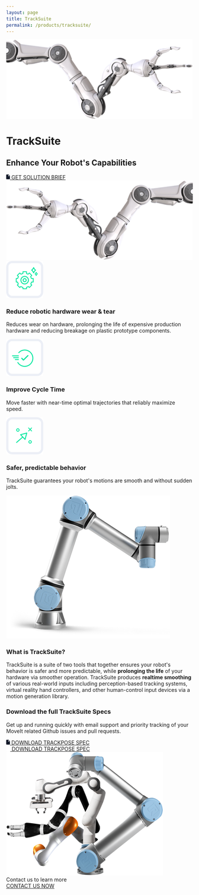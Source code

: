 ```yaml
---
layout: page
title: TrackSuite
permalink: /products/tracksuite/
---
```

<div class="tracksuite-section-main">
    <div class="row">
        <div class="col-4 col-sm-4">
            <img class="img-fluid float-left" src="/assets/images/tracksuite/robot-hand-left.png"/>
        </div>
        <div class="col-auto col-sm-4">
            <div class="row justify-content-center">
                <h1>TrackSuite</h1>
            </div>
            <h2>Enhance Your Robot's Capabilities</h2>
            <div class="row justify-content-center">
                <a href="/docs/tracksuite/TrackSuiteSolution.pdf" class="btn">
                    <img src="/assets/images/tracksuite/doc-logo.png"/>
                    GET SOLUTION BRIEF
                </a>
            </div>
        </div>
        <div class="col-4 col-sm-4">
            <img class="img-fluid float-right" src="/assets/images/tracksuite/robot-hand-right.png"/>
        </div>
    </div>
</div>
<div class="container-fluid bg-grey">
    <div class="container">
        <div class="tracksuite-card-wrapper">
            <div class="col-4 tracksuite-card-single">
                <img class="mx-auto d-block" src="/assets/images/tracksuite/1.png" alt="Reduce robotic hardware wear & tear">
                <h3>Reduce robotic hardware wear & tear</h3>
                <p>Reduces wear on hardware, prolonging the life of expensive production hardware and reducing breakage on plastic prototype components.</p>
            </div>
            <div class="col-4 tracksuite-card-single">
                <img class="mx-auto d-block" src="/assets/images/tracksuite/2.png" alt="Improve Cycle Time">
                <h3>Improve Cycle Time</h3>
                <p>Move faster with near-time optimal trajectories that reliably maximize speed.</p>
            </div>
            <div class="col-4 tracksuite-card-single">
                <img class="mx-auto d-block" src="/assets/images/tracksuite/3.png" alt="Safer, predictable behavior">
                <h3>Safer, predictable behavior</h3>
                <p>TrackSuite guarantees your robot's motions are smooth and without sudden jolts.</p>
            </div>
        </div>
    </div>
    <div class="container">
        <div class="tracksuite-big-card-single">
            <div class="row align-items-center">
                <div class="col-12 col-lg-6">
                    <img src="/assets/images/tracksuite/ur-5-robot.png"/>
                </div>
                <div class="col-12 col-lg-6">
                    <h3>What is TrackSuite?</h3>
                    <p>
                        TrackSuite is a suite of two tools that together ensures your robot's behavior is safer and more predictable, while <b>prolonging the life</b> of your hardware via smoother operation. TrackSuite produces <b>realtime smoothing</b> of various real-world inputs including perception-based tracking systems, virtual reality hand controllers, and other human-control input devices via a motion generation library.
                    </p>
                </div>
            </div>
        </div>
        <div class="tracksuite-big-card-single-blue">
            <div class="row row-flex flex-wrap-reverse">
                <div class="col-12 col-lg-7">
                    <h3>Download the full TrackSuite Specs</h3>
                    <p>
                        Get up and running quickly with email support and priority tracking of your MoveIt related Github issues and pull requests.
                    </p>
                    <div class="row">
                        <div class="col-lg-6 col-6">
                            <a href="/docs/tracksuite/TrackPoseTechnicalSpec.pdf" class="btn">
                                <img src="/assets/images/tracksuite/doc-logo.png"/>
                                DOWNLOAD TRACKPOSE SPEC
                            </a>
                        </div>
                        <div class="col-lg-6 col-6">
                            <a href="/docs/tracksuite/TrackJointTechnicalSpec.pdf" class="btn btn-blue">
                                <img src="/assets/images/tracksuite/doc-logo-white.png"/>
                                DOWNLOAD TRACKPOSE SPEC
                            </a>
                        </div>
                    </div>
                </div>
                <div class="col-12 col-lg-5">
                    <img class="img-fluid float-right" src="/assets/images/tracksuite/picknik-hero.png"/>
                </div>
            </div>
        </div>
    </div>
</div>
<div class="tracksuite-footer">
    <div class="row">
        <div class="col-12">
            <div class="row justify-content-center">
                <div class=" contact-font">
                    Contact us to learn more
                </div>
            </div>
            <div class="row justify-content-center">
                <a href="/connect" class="btn btn-white">
                    CONTACT US NOW
                </a>
            </div>
        </div>
    </div>
</div>